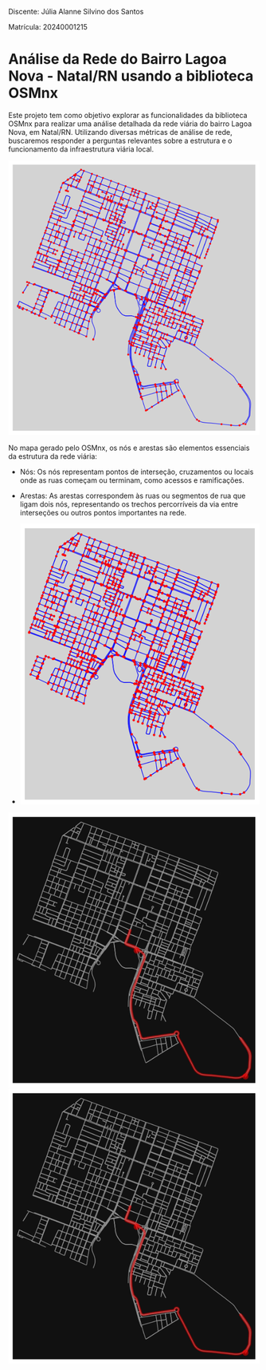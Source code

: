 Discente: Júlia Alanne Silvino dos Santos

Matrícula: 20240001215

# Análise da Rede do Bairro Lagoa Nova - Natal/RN usando a biblioteca OSMnx 

Este projeto tem como objetivo explorar as funcionalidades da biblioteca OSMnx para realizar uma análise detalhada da rede viária do bairro Lagoa Nova, em Natal/RN. Utilizando diversas métricas de análise de rede, buscaremos responder a perguntas relevantes sobre a estrutura e o funcionamento da infraestrutura viária local.



![Descrição da imagem](imagens/01..png)

No mapa gerado pelo OSMnx, os nós e arestas são elementos essenciais da estrutura da rede viária:

* Nós: Os nós representam pontos de interseção, cruzamentos ou locais onde as ruas começam ou terminam, como acessos e ramificações.

* Arestas: As arestas correspondem às ruas ou segmentos de rua que ligam dois nós, representando os trechos percorríveis da via entre interseções ou outros pontos importantes na rede.
* ![Descrição da imagem](imagens/02..png)

![Descrição da imagem](imagens/03..png)
![Descrição da imagem](imagens/04..png)
